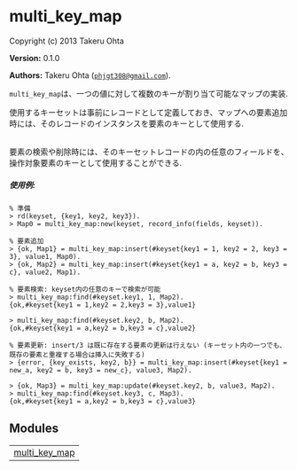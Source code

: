 

# multi_key_map #

Copyright (c) 2013 Takeru Ohta

__Version:__ 0.1.0

__Authors:__ Takeru Ohta ([`phjgt308@gmail.com`](mailto:phjgt308@gmail.com)).


`multi_key_map`は、一つの値に対して複数のキーが割り当て可能なマップの実装.

使用するキーセットは事前にレコードとして定義しておき、マップへの要素追加時には、そのレコードのインスタンスを要素のキーとして使用する. 
<br></br>

要素の検索や削除時には、そのキーセットレコードの内の任意のフィールドを、操作対象要素のキーとして使用することができる.

<h5><a name="使用例:">使用例:</a></h5>


```
% 準備
> rd(keyset, {key1, key2, key3}).
> Map0 = multi_key_map:new(keyset, record_info(fields, keyset)).

% 要素追加
> {ok, Map1} = multi_key_map:insert(#keyset{key1 = 1, key2 = 2, key3 = 3}, value1, Map0).
> {ok, Map2} = multi_key_map:insert(#keyset{key1 = a, key2 = b, key3 = c}, value2, Map1).

% 要素検索: keyset内の任意のキーで検索が可能
> multi_key_map:find(#keyset.key1, 1, Map2).
{ok,#keyset{key1 = 1,key2 = 2,key3 = 3},value1}

> multi_key_map:find(#keyset.key2, b, Map2).
{ok,#keyset{key1 = a,key2 = b,key3 = c},value2}

% 要素更新: insert/3 は既に存在する要素の更新は行えない (キーセット内の一つでも、既存の要素と重複する場合は挿入に失敗する)
> {error, {key_exists, key2, b}} = multi_key_map:insert(#keyset{key1 = new_a, key2 = b, key3 = new_c}, value3, Map2).

> {ok, Map3} = multi_key_map:update(#keyset.key2, b, value3, Map2).
> multi_key_map:find(#keyset.key3, c, Map3).
{ok,#keyset{key1 = a,key2 = b,key3 = c},value3}
```



## Modules ##


<table width="100%" border="0" summary="list of modules">
<tr><td><a href="multi_key_map.md" class="module">multi_key_map</a></td></tr></table>

